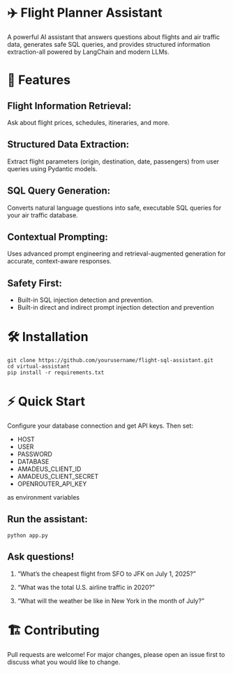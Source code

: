 # ✈️ Flight Planner Assistant

A powerful AI assistant that answers questions about flights and air traffic data, generates safe SQL queries, and provides structured information extraction-all powered by LangChain and modern LLMs.

# 🚀 Features
## Flight Information Retrieval:
Ask about flight prices, schedules, itineraries, and more.

## Structured Data Extraction:
Extract flight parameters (origin, destination, date, passengers) from user queries using Pydantic models.

## SQL Query Generation:
Converts natural language questions into safe, executable SQL queries for your air traffic database.

## Contextual Prompting:
Uses advanced prompt engineering and retrieval-augmented generation for accurate, context-aware responses.

## Safety First:
- Built-in SQL injection detection and prevention.
- Built-in direct and indirect prompt injection detection and prevention

# 🛠️ Installation
```
git clone https://github.com/yourusername/flight-sql-assistant.git
cd virtual-assistant
pip install -r requirements.txt
```

# ⚡ Quick Start
Configure your database connection and get API keys. Then set:
- HOST
- USER
- PASSWORD
- DATABASE
- AMADEUS_CLIENT_ID
- AMADEUS_CLIENT_SECRET
- OPENROUTER_API_KEY
  
as environment variables

## Run the assistant:
```python app.py```

## Ask questions!

1. “What’s the cheapest flight from SFO to JFK on July 1, 2025?”

2. “What was the total U.S. airline traffic in 2020?”

3. “What will the weather be like in New York in the month of July?”

# 🏗️ Contributing
Pull requests are welcome! For major changes, please open an issue first to discuss what you would like to change.



